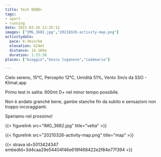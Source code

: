 ```yaml
---
title: Test 600D+
tags:
- sport
- running
date: 2021-03-26 12:35:12
images: ["IMG_3682.jpg","20210326-activity-map.png"]
activitydata:
  pace: 6:3min/km
  elevation: 624mt
  distance: 14.16km
  duration: 1:25:38
places: ["bioggio","bosco luganese","cademario"]

---
```


Cielo sereno, 15°C, Percepito 12°C, Umidità 51%, Vento 3m/s da SSO - Klimat.app

<!--more-->

Primo test in salita: 600mt D+ nel minor tempo possibile.

Non è andato granchè bene, gambe stanche fin da subito e sensazioni non troppo incoraggianti.

Speriamo nel prossimo!

{{< figurelink src="IMG_3682.jpg" title="vetta" >}}

{{< figurelink src="20210326-activity-map.png" title="map" >}}


{{< strava id=5013424347 embedId=3d4caa29e54404f46e619f468422e2f84e77f394 >}}
